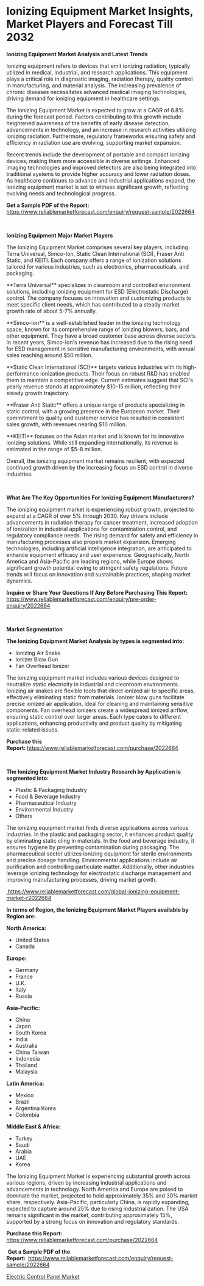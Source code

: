 <p><h1>Ionizing Equipment Market Insights, Market Players and Forecast Till 2032</h1></p><p><strong>Ionizing Equipment Market Analysis and Latest Trends</strong></p>
<p><p>Ionizing equipment refers to devices that emit ionizing radiation, typically utilized in medical, industrial, and research applications. This equipment plays a critical role in diagnostic imaging, radiation therapy, quality control in manufacturing, and material analysis. The increasing prevalence of chronic diseases necessitates advanced medical imaging technologies, driving demand for ionizing equipment in healthcare settings. </p><p>The Ionizing Equipment Market is expected to grow at a CAGR of 6.8% during the forecast period. Factors contributing to this growth include heightened awareness of the benefits of early disease detection, advancements in technology, and an increase in research activities utilizing ionizing radiation. Furthermore, regulatory frameworks ensuring safety and efficiency in radiation use are evolving, supporting market expansion. </p><p>Recent trends include the development of portable and compact ionizing devices, making them more accessible in diverse settings. Enhanced imaging technologies and improved detectors are also being integrated into traditional systems to provide higher accuracy and lower radiation doses. As healthcare continues to advance and industrial applications expand, the ionizing equipment market is set to witness significant growth, reflecting evolving needs and technological progress.</p></p>
<p><strong>Get a Sample PDF of the Report:&nbsp;</strong> <a href="https://www.reliablemarketforecast.com/enquiry/request-sample/2022664?utm_campaign=2750&utm_medium=2&utm_source=Github&utm_content=ia&utm_term=06042025&utm_id=ionizing-equipment">https://www.reliablemarketforecast.com/enquiry/request-sample/2022664</a></p>
<p>&nbsp;</p>
<p><strong>Ionizing Equipment Major Market Players</strong></p>
<p><p>The Ionizing Equipment Market comprises several key players, including Terra Universal, Simco-Ion, Static Clean International (SCI), Fraser Anti Static, and KEITI. Each company offers a range of ionization solutions tailored for various industries, such as electronics, pharmaceuticals, and packaging.</p><p>**Terra Universal** specializes in cleanroom and controlled environment solutions, including ionizing equipment for ESD (Electrostatic Discharge) control. The company focuses on innovation and customizing products to meet specific client needs, which has contributed to a steady market growth rate of about 5-7% annually. </p><p>**Simco-Ion** is a well-established leader in the ionizing technology space, known for its comprehensive range of ionizing blowers, bars, and other equipment. They have a broad customer base across diverse sectors. In recent years, Simco-Ion's revenue has increased due to the rising need for ESD management in sensitive manufacturing environments, with annual sales reaching around $50 million.</p><p>**Static Clean International (SCI)** targets various industries with its high-performance ionization products. Their focus on robust R&D has enabled them to maintain a competitive edge. Current estimates suggest that SCI's yearly revenue stands at approximately $10-15 million, reflecting their steady growth trajectory.</p><p>**Fraser Anti Static** offers a unique range of products specializing in static control, with a growing presence in the European market. Their commitment to quality and customer service has resulted in consistent sales growth, with revenues nearing $10 million.</p><p>**KEITI** focuses on the Asian market and is known for its innovative ionizing solutions. While still expanding internationally, its revenue is estimated in the range of $5-8 million. </p><p>Overall, the ionizing equipment market remains resilient, with expected continued growth driven by the increasing focus on ESD control in diverse industries.</p></p>
<p>&nbsp;</p>
<p><strong>What Are The Key Opportunities For Ionizing Equipment Manufacturers?</strong></p>
<p><p>The ionizing equipment market is experiencing robust growth, projected to expand at a CAGR of over 5% through 2030. Key drivers include advancements in radiation therapy for cancer treatment, increased adoption of ionization in industrial applications for contamination control, and regulatory compliance needs. The rising demand for safety and efficiency in manufacturing processes also propels market expansion. Emerging technologies, including artificial intelligence integration, are anticipated to enhance equipment efficacy and user experience. Geographically, North America and Asia-Pacific are leading regions, while Europe shows significant growth potential owing to stringent safety regulations. Future trends will focus on innovation and sustainable practices, shaping market dynamics.</p></p>
<p><strong>Inquire or Share Your Questions If Any Before Purchasing This Report:</strong> <a href="https://www.reliablemarketforecast.com/enquiry/pre-order-enquiry/2022664?utm_campaign=2750&utm_medium=2&utm_source=Github&utm_content=ia&utm_term=06042025&utm_id=ionizing-equipment">https://www.reliablemarketforecast.com/enquiry/pre-order-enquiry/2022664</a></p>
<p>&nbsp;</p>
<p><strong>Market Segmentation</strong></p>
<p><strong>The Ionizing Equipment Market Analysis by types is segmented into:</strong></p>
<p><ul><li>Ionizing Air Snake</li><li>Ionizer Blow Gun</li><li>Fan Overhead Ionizer</li></ul></p>
<p><p>The ionizing equipment market includes various devices designed to neutralize static electricity in industrial and cleanroom environments. Ionizing air snakes are flexible tools that direct ionized air to specific areas, effectively eliminating static from materials. Ionizer blow guns facilitate precise ionized air application, ideal for cleaning and maintaining sensitive components. Fan overhead ionizers create a widespread ionized airflow, ensuring static control over larger areas. Each type caters to different applications, enhancing productivity and product quality by mitigating static-related issues.</p></p>
<p><strong>Purchase this Report:&nbsp;</strong><a href="https://www.reliablemarketforecast.com/purchase/2022664?utm_campaign=2750&utm_medium=2&utm_source=Github&utm_content=ia&utm_term=06042025&utm_id=ionizing-equipment">https://www.reliablemarketforecast.com/purchase/2022664</a></p>
<p>&nbsp;</p>
<p><strong>The Ionizing Equipment Market Industry Research by Application is segmented into:</strong></p>
<p><ul><li>Plastic & Packaging Industry</li><li>Food & Beverage Industry</li><li>Pharmaceutical Industry</li><li>Environmental Industry</li><li>Others</li></ul></p>
<p><p>The ionizing equipment market finds diverse applications across various industries. In the plastic and packaging sector, it enhances product quality by eliminating static cling in materials. In the food and beverage industry, it ensures hygiene by preventing contamination during packaging. The pharmaceutical sector utilizes ionizing equipment for sterile environments and precise dosage handling. Environmental applications include air purification and controlling particulate matter. Additionally, other industries leverage ionizing technology for electrostatic discharge management and improving manufacturing processes, driving market growth.</p></p>
<p><a href="https://www.reliablemarketforecast.com/global-ionizing-equipment-market-r2022664?utm_campaign=2750&utm_medium=2&utm_source=Github&utm_content=ia&utm_term=06042025&utm_id=ionizing-equipment">&nbsp;https://www.reliablemarketforecast.com/global-ionizing-equipment-market-r2022664</a></p>
<p><strong>In terms of Region, the Ionizing Equipment Market Players available by Region are:</strong></p>
<p>
    <p> <strong> North America: </strong>
        <ul>
            <li>United States</li>
            <li>Canada</li>
        </ul>
        </p> 
    <p> <strong> Europe: </strong>
        <ul>
            <li>Germany</li>
            <li>France</li>
            <li>U.K.</li>
            <li>Italy</li>
            <li>Russia</li>
        </ul>
        </p> 
    <p> <strong> Asia-Pacific: </strong>
        <ul>
            <li>China</li>
            <li>Japan</li>
            <li>South Korea</li>
            <li>India</li>
            <li>Australia</li>
            <li>China Taiwan</li>
            <li>Indonesia</li>
            <li>Thailand</li>
            <li>Malaysia</li>
        </ul>
        </p> 
    <p> <strong> Latin America: </strong>
        <ul>
            <li>Mexico</li>
            <li>Brazil</li>
            <li>Argentina Korea</li>
            <li>Colombia</li>
        </ul>
        </p> 
    <p> <strong> Middle East & Africa: </strong>
        <ul>
            <li>Turkey</li>
            <li>Saudi</li>
            <li>Arabia</li>
            <li>UAE</li>
            <li>Korea</li>
        </ul>
    </p>
    </p>
<p><p>The Ionizing Equipment Market is experiencing substantial growth across various regions, driven by increasing industrial applications and advancements in technology. North America and Europe are poised to dominate the market, projected to hold approximately 35% and 30% market share, respectively. Asia-Pacific, particularly China, is rapidly expanding, expected to capture around 25% due to rising industrialization. The USA remains significant in the market, contributing approximately 15%, supported by a strong focus on innovation and regulatory standards.</p></p>
<p><strong>Purchase this Report: </strong><a href="https://www.reliablemarketforecast.com/purchase/2022664?utm_campaign=2750&utm_medium=2&utm_source=Github&utm_content=ia&utm_term=06042025&utm_id=ionizing-equipment">https://www.reliablemarketforecast.com/purchase/2022664</a></p>
<p>&nbsp;<strong>Get a Sample PDF of the Report:&nbsp;&nbsp;</strong><a href="https://www.reliablemarketforecast.com/enquiry/request-sample/2022664?utm_campaign=2750&utm_medium=2&utm_source=Github&utm_content=ia&utm_term=06042025&utm_id=ionizing-equipment">https://www.reliablemarketforecast.com/enquiry/request-sample/2022664</a></p>
<p><strong></strong></p>
<p><p><a href="https://github.com/abantolemox08/Market-Research-Report-List-1/blob/main/electric-control-panel-market.md?utm_campaign=2750&utm_medium=2&utm_source=Github&utm_content=ia&utm_term=06042025&utm_id=ionizing-equipment">Electric Control Panel Market</a></p></p>